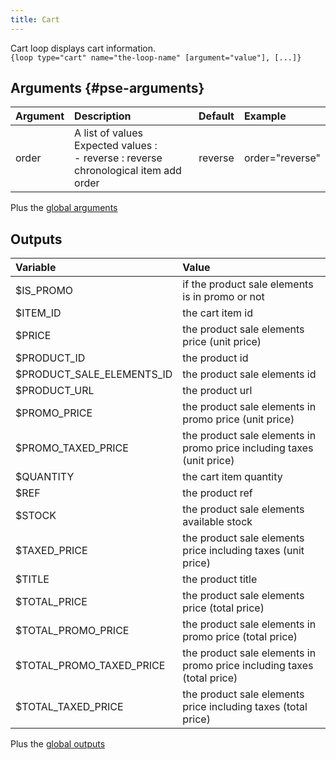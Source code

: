 ```yaml
---
title: Cart
---
```


Cart loop displays cart information.      
`{loop type="cart" name="the-loop-name" [argument="value"], [...]}`

## Arguments {#pse-arguments}

| Argument | Description | Default | Example |
| ------------- |:-------------| :-------------: | :-------------|
| order       | A list of values <br/> Expected values : <br/> - reverse : reverse chronological item add order | reverse | order="reverse" |

Plus the [global arguments](./global_arguments)

## Outputs

| Variable                     | Value                                                                 |
| :--------------------------- | :-------------------------------------------------------------------- |
| $IS_PROMO	                   | if the product sale elements is in promo or not                       |
| $ITEM_ID	                   | the cart item id                                                      |
| $PRICE	                   | the product sale elements price (unit price)                          |
| $PRODUCT_ID	               | the product id                                                        |
| $PRODUCT_SALE_ELEMENTS_ID	   | the product sale elements id                                          |
| $PRODUCT_URL	               | the product url                                                       |
| $PROMO_PRICE	               | the product sale elements in promo price (unit price)                 | 
| $PROMO_TAXED_PRICE	       | the product sale elements in promo price including taxes (unit price) |
| $QUANTITY	                   | the cart item quantity                                                |
| $REF	                       | the product ref                                                       |
| $STOCK	                   | the product sale elements available stock                             |
| $TAXED_PRICE	               | the product sale elements price including taxes (unit price)          |
| $TITLE	                   | the product title                                                     |
| $TOTAL_PRICE	               | the product sale elements price (total price)                         |
| $TOTAL_PROMO_PRICE	       | the product sale elements in promo price (total price)                |
| $TOTAL_PROMO_TAXED_PRICE	   | the product sale elements in promo price including taxes (total price)|
| $TOTAL_TAXED_PRICE	       | the product sale elements price including taxes (total price)         |

Plus the [global outputs](./global_outputs)
